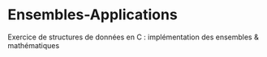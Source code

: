 # Ensembles-Applications
Exercice de structures de données en C : implémentation des ensembles &amp; mathématiques
